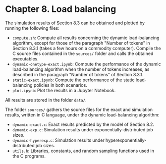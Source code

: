 # Chapter 8. Load balancing

The simulation results of Section 8.3 can be obtained and plotted by running the following files:
- ``compute.sh``: Compute all results concerning the dynamic load-balancing algorithm, except for those of the paragraph "Number of tokens" in Section 8.3.1 (takes a few hours on a commodity computer). Compile the C source files contained in the ``sources/`` folder and calls the obtained executables.
- ``dynamic-onetype-exact.ipynb``: Compute the performance of the dynamic load-balancing algorithm when the number of tokens increases, as described in the paragraph "Number of tokens" of Section 8.3.1.
- ``static-exact.ipynb``: Compute the performance of the static load-balancing policies in both scenarios.
- ``plot.ipynb``: Plot the results in a Jupyter Notebook.

All results are stored in the folder ``data/``.

The folder ``sources/`` gathers the source files for the exact and simulation results, written in C language, under the dynamic load-balancing algorithm:
- ``dynamic-exact.c``: Exact results predicted by the model of Section 8.2.
- ``dynamic-exp.c``: Simulation results under exponentially-distributed job sizes.
- ``dynamic-hyperexp.c``: Simulation results under hyperexponentially-distributed job sizes.
- ``utils.h``: Libraries, constants, and random sampling functions used in the C programs.
